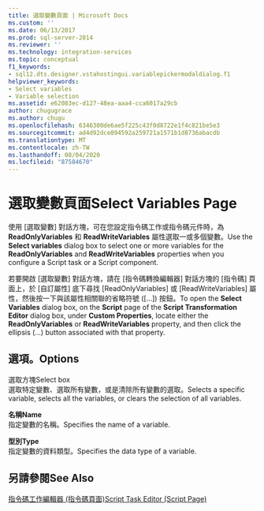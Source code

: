 ```yaml
---
title: 選取變數頁面 | Microsoft Docs
ms.custom: ''
ms.date: 06/13/2017
ms.prod: sql-server-2014
ms.reviewer: ''
ms.technology: integration-services
ms.topic: conceptual
f1_keywords:
- sql12.dts.designer.vstahostingui.variablepickermodaldialog.f1
helpviewer_keywords:
- Select variables
- Variable selection
ms.assetid: e62083ec-d127-48ea-aaa4-cca6017a29cb
author: chugugrace
ms.author: chugu
ms.openlocfilehash: 6346300de6ae5f225c43f0d8722e1f4c821be5e3
ms.sourcegitcommit: ad4d92dce894592a259721a1571b1d8736abacdb
ms.translationtype: MT
ms.contentlocale: zh-TW
ms.lasthandoff: 08/04/2020
ms.locfileid: "87584670"
---
```

# <a name="select-variables-page"></a><span data-ttu-id="d5aff-102">選取變數頁面</span><span class="sxs-lookup"><span data-stu-id="d5aff-102">Select Variables Page</span></span>
  <span data-ttu-id="d5aff-103">使用 [選取變數]  對話方塊，可在您設定指令碼工作或指令碼元件時，為 **ReadOnlyVariables** 和 **ReadWriteVariables** 屬性選取一或多個變數。</span><span class="sxs-lookup"><span data-stu-id="d5aff-103">Use the **Select variables** dialog box to select one or more variables for the **ReadOnlyVariables** and **ReadWriteVariables** properties when you configure a Script task or a Script component.</span></span>  
  
 <span data-ttu-id="d5aff-104">若要開啟 [選取變數] 對話方塊，請在 [指令碼轉換編輯器] 對話方塊的 [指令碼] 頁面上，於 [自訂屬性] 底下尋找 [ReadOnlyVariables] 或 [ReadWriteVariables] 屬性，然後按一下與該屬性相關聯的省略符號 ([...]) 按鈕。</span><span class="sxs-lookup"><span data-stu-id="d5aff-104">To open the **Select Variables** dialog box, on the **Script** page of the **Script Transformation Editor** dialog box, under **Custom Properties**, locate either the **ReadOnlyVariables** or **ReadWriteVariables** property, and then click the ellipsis (...) button associated with that property.</span></span>  
  
## <a name="options"></a><span data-ttu-id="d5aff-105">選項。</span><span class="sxs-lookup"><span data-stu-id="d5aff-105">Options</span></span>  
 <span data-ttu-id="d5aff-106">選取方塊</span><span class="sxs-lookup"><span data-stu-id="d5aff-106">Select box</span></span>  
 <span data-ttu-id="d5aff-107">選取特定變數、選取所有變數，或是清除所有變數的選取。</span><span class="sxs-lookup"><span data-stu-id="d5aff-107">Selects a specific variable, selects all the variables, or clears the selection of all variables.</span></span>  
  
 <span data-ttu-id="d5aff-108">**名稱**</span><span class="sxs-lookup"><span data-stu-id="d5aff-108">**Name**</span></span>  
 <span data-ttu-id="d5aff-109">指定變數的名稱。</span><span class="sxs-lookup"><span data-stu-id="d5aff-109">Specifies the name of a variable.</span></span>  
  
 <span data-ttu-id="d5aff-110">**型別**</span><span class="sxs-lookup"><span data-stu-id="d5aff-110">**Type**</span></span>  
 <span data-ttu-id="d5aff-111">指定變數的資料類型。</span><span class="sxs-lookup"><span data-stu-id="d5aff-111">Specifies the data type of a variable.</span></span>  
  
## <a name="see-also"></a><span data-ttu-id="d5aff-112">另請參閱</span><span class="sxs-lookup"><span data-stu-id="d5aff-112">See Also</span></span>  
 [<span data-ttu-id="d5aff-113">指令碼工作編輯器 &#40;指令碼頁面&#41;</span><span class="sxs-lookup"><span data-stu-id="d5aff-113">Script Task Editor &#40;Script Page&#41;</span></span>](../script-task-editor-script-page.md)  
  
  
